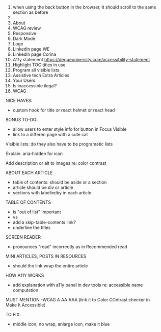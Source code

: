 1. when using the back button in the browser, it should scroll to the same section as before
2. 
3. About
4. WCAG review
5. Responsive
6. Dark Mode
8. Logo
9. LinkedIn page WE
10. LinkedIn page Corina
11. A11y statement https://dequeuniversity.com/accessibility-statement
12. Highlight TOC titles in use
13. Program all visible lists
14. Assistive tech
Extra Articles
12. Your Users
13. Is inaccessible ilegal?
14. WCAG


NICE HAVES:
- custom hook for title or react helmet or react head

BONUS TO-DO:
- allow users to enter style info for button in Focus Visible
- link to a differen page with a cute cat




Visible lists: do they also have to be programatic lists

Explain: aria-hidden for icon


Add description or alt to images re: color contrast



ABOUT EACH ARTICLE
- table of contents: should be aside or a section
- article should be div or article
- sections with labelledby in each article

TABLE OF CONTENTS
- is "out of list" important
- <a> vs <Link>
- add a skip-table-contents link?
- underline the titles


SCREEN READER 
- pronounces "read" incorrectly as in Recommended read

MINI ARTICLES, POSTS IN RESOURCES
- should the link wrap the entire article

HOW A11Y WORKS
- add explanation with a11y panel in dev tools re: accessible name computation

MUST MENTION
-WCAG A AA AAA (link it to Color COntrast checker in Make It Accessible)

TO FIX:
- middle icon, no wrap, enlarge icon, make it blue
